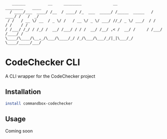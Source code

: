 ```
   ______          __     ________              __                ________    ____
  / ____/___  ____/ /__  / ____/ /_  ___  _____/ /_____  _____   / ____/ /   /  _/
 / /   / __ \/ __  / _ \/ /   / __ \/ _ \/ ___/ //_/ _ \/ ___/  / /   / /    / /  
/ /___/ /_/ / /_/ /  __/ /___/ / / /  __/ /__/ ,< /  __/ /     / /___/ /____/ /   
\____/\____/\__,_/\___/\____/_/ /_/\___/\___/_/|_|\___/_/      \____/_____/___/  
```

# CodeChecker CLI

A CLI wrapper for the CodeChecker project

## Installation

```bash
install commandbox-codechecker
```

## Usage

Coming soon